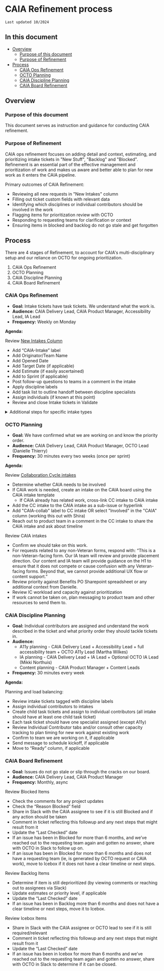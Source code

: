 # CAIA Refinement process
`Last updated 10/2024`

## In this document
- [Overview](https://github.com/department-of-veterans-affairs/va.gov-team/blob/master/teams/CAIA/Ops/CAIA%20Refinement%20Process.md#overview)
  - [Purpose of this document](https://github.com/department-of-veterans-affairs/va.gov-team/blob/master/teams/CAIA/Ops/CAIA%20Refinement%20Process.md#purpose-of-this-document)
  - [Purpose of Refinement](https://github.com/department-of-veterans-affairs/va.gov-team/blob/master/teams/CAIA/Ops/CAIA%20Refinement%20Process.md#purpose-of-caia-ops-refinement)
- [Process](https://github.com/department-of-veterans-affairs/va.gov-team/blob/master/teams/CAIA/Ops/CAIA%20Refinement%20Process.md#process)
  - [CAIA Ops Refinement](https://github.com/department-of-veterans-affairs/va.gov-team/blob/master/teams/CAIA/Ops/CAIA%20Refinement%20Process.md#caia-ops-refinement)
  - [OCTO Planning](https://github.com/department-of-veterans-affairs/va.gov-team/blob/master/teams/CAIA/Ops/CAIA%20Refinement%20Process.md#octo-planning)
  - [CAIA Discipline Planning](https://github.com/department-of-veterans-affairs/va.gov-team/blob/master/teams/CAIA/Ops/CAIA%20Refinement%20Process.md#caia-discipline-planning)
  - [CAIA Board Refinement](https://github.com/department-of-veterans-affairs/va.gov-team/blob/master/teams/CAIA/Ops/CAIA%20Refinement%20Process.md#caia-board-refinement)


## Overview

### Purpose of this document
This document serves as instruction and guidance for conducting CAIA refinement.

### Purpose of Refinement
CAIA ops refinement focuses on adding detail and context, estimating, and prioritizing intake tickets in "New Stuff", "Backlog" and "Blocked". Refinement is an essential part of the effective management and prioritization of work and makes us aware and better able to plan for new work as it enters the CAIA pipeline.

Primary outcomes of CAIA Refinement:
- Reviewing all new requests in "New Intakes" column
- Filling out ticket custom fields with relevant data
- Identifying which disciplines or individual contributors should be involved in the work
- Flagging items for prioritization review with OCTO
- Responding to requesting teams for clarification or context
- Ensuring items in blocked and backlog do not go stale and get forgotten

## Process
There are 4 stages of Refinement, to account for CAIA's multi-disciplinary setup and our reliance on OCTO for ongoing prioritization.
1. CAIA Ops Refinement
2. OCTO Planning
3. CAIA Discipline Planning
4. CAIA Board Refinement

### CAIA Ops Refinement

- **Goal:** Intake tickets have task tickets. We understand what the work is.
- **Audience:** CAIA Delivery Lead, CAIA Product Manager, Accessibility Lead, IA Lead
- **Frequency:** Weekly on Monday

**Agenda:**

Review [New Intakes Column](https://github.com/orgs/department-of-veterans-affairs/projects/929/views/78)
- Add “CAIA-Intake” label
- Add Originator/Team Name
- Add Opened Date
- Add Target Date (if applicable)
- Add Estimate (if easily ascertained)
- Add to Sprint (if applicable)
- Post follow-up questions to teams in a comment in the intake
- Apply discipline labels 
- Add task list to outline handoff between discipline specialists
- Assign individuals (if known at this point)
- Review and close Intake tickets in Validate

<details close>
  <summary>Additional steps for specific intake types</summary>
  
- Redirect requests are treated as work tickets and should move through work ticket swim lanes
- If team is publishing a new page or launching a new page, set up a work ticket for the entry point work (this includes crosslinks from other pages and left nav and top nav placement). Use the IA document provided by the IA team and list out each page the team needs to add an entry point. An example entry point ticket is [here](https://app.zenhub.com/workspaces/sitewide-content-accessibility-and-ia-63a1d63232beba0011a7833f/issues/gh/department-of-veterans-affairs/va.gov-team/28677).
- If a new tool is launching incrementally, a React widget needs to be added to the page. Set up a ticket to implement the work. More info on react widgets [here](https://github.com/department-of-veterans-affairs/va.gov-team/blob/master/teams/vsa/teams/sitewide-content/processes/dynamic-content-process.md).
- If request is related to MHV, tag Sara Sterkenburg (@sterkenburgsara) and Riley Orr (@rileyorr)
- If team has selected “no” on collab cycle checkbox, share in the Governance Slack channel to confirm they dont need to go through collab cycle
- If the ticket is related to HEALTH, triage whether it goes to Sara Sterkenberg (Cartography team) or Kristin Ouellette (CAIA)
- If the url of the tool/page starts with /health-care/, it goes to Kristin (tag Kristin and Sitewide IA)
- If the url starts with myhealth, it goes to Sara (tag Sara and Cartography team)
  
</details>

### OCTO Planning

- **Goal:** We have confirmed what we are working on and know the priority order.
- **Audience:** CAIA Delivery Lead, CAIA Product Manager, OCTO Lead (Danielle Thierry)
- **Frequency:** 30 minutes every two weeks (once per sprint)

**Agenda:**

Review [Collaboration Cycle intakes](https://github.com/orgs/department-of-veterans-affairs/projects/998/views/12?filterQuery=no%3Acaia+-status%3AClosed%2C%22Post+Staging+Review%22+-label%3A%22CAIA-Collab%22+)
- Determine whether CAIA needs to be involved
- If CAIA work is needed, create an intake on the CAIA board using the CAIA intake template
  - If CAIA already has related work, cross-link CC intake to CAIA intake
- Add the CC intake to the CAIA intake as a sub-issue or hyperlink
- Add "CAIA-collab" label to CC intake OR select "Involved" in the "CAIA" column (working this out with Shira)
- Reach out to product team in a comment in the CC intake to share the CAIA intake and ask about timeline

Review CAIA intakes 
- Confirm we should take on this work.
- For requests related to any non-Veteran forms, respond with: “This is a non-Veteran-facing form. Our IA team will review and provide placement direction. Our content and IA team will provide guidance on the H1 to ensure that it does not compete or cause confusion with any Veteran-facing forms. Beyond that, we cannot provide additional UX flow or content support.”
- Review priority against Benefits PO Sharepoint spreadsheet or any additional context from Danielle.
- Review IC workload and capacity against prioritization
- If work cannot be taken on, plan messaging to product team and other resources to send them to.

### CAIA Discipline Planning

- **Goal:** Individual contributors are assigned and understand the work described in the ticket and what priority order they should tackle tickets in.
- **Audience:** 
  - A11y planning - CAIA Delivery Lead + Accessibility Lead + full accessibility team + OCTO A11y Lead (Martha Wilkes)
  - IA planning - CAIA Delivery Lead + IA Lead + Optional OCTO IA Lead (Mikki Northuis)
  - Content planning - CAIA Product Manager + Content Leads
- **Frequency:** 30 minutes every week

**Agenda:**

Planning and load balancing:
- Review intake tickets tagged with discipline labels 
- Assign individual contributors to intakes
- Create child task tickets and assign to individual contributors (all intake should have at least one child task ticket)
- Each task ticket should have one specialist assigned (except A11y)
- Review Individual Contributor tabs and/or consult other capacity tracking to plan timing for new work against existing work
- Confirm to team we are working on it, if applicable
- Send message to schedule kickoff, if applicable
- Move to “Ready” column, if applicable


### CAIA Board Refinement

- **Goal:** Issues do not go stale or slip through the cracks on our board.
- **Audience:** CAIA Delivery Lead, CAIA Product Manager
- **Frequency:** Monthly, async

Review Blocked Items 
- Check the comments for any project updates
- Check the “Reason Blocked” field 
- Share in Slack with the CAIA assignee  to see if it is still Blocked and if any action should be taken
- Comment in ticket reflecting this followup and any next steps that might result from it
- Update the “Last Checked” date
- If an issue has been in Blocked for more than 6 months, and we’ve reached out to the requesting team again and gotten no answer, share with OCTO in Slack to follow up on.
- If an issue has been in Blocked for more than 6 months and does not have a requesting team (ie, is generated by OCTO request or CAIA work), move to Icebox if it does not have a clear timeline or next steps.

Review Backlog Items 
- Determine if item is still deprioritized (by viewing comments or reaching out to assignees via Slack)
- Update estimates or priority level, if applicable
- Update the “Last Checked” date
- If an issue has been in Backlog more than 6 months and does not have a clear timeline or next steps, move it to Icebox.

Review Icebox Items 
- Share in Slack with the CAIA assignee or OCTO lead to see if it is still required/relevant
- Comment in ticket reflecting this followup and any next steps that might result from it
- Update the “Last Checked” date 
- If an issue has been in Icebox for more than 6 months and we’ve reached out to the requesting team again and gotten no answer, share with OCTO in Slack to determine if it can be closed.

